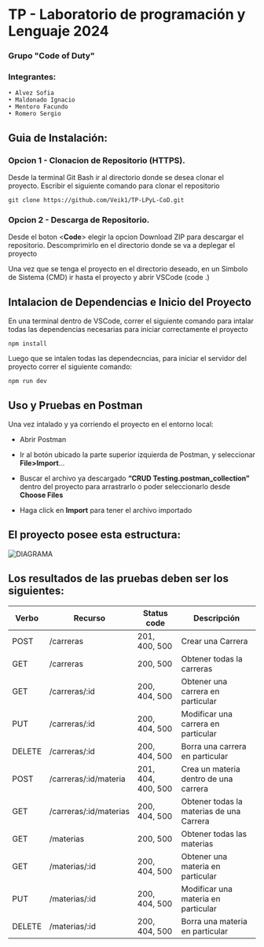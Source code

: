 # TP - Laboratorio de programación y Lenguaje 2024
### Grupo **"Code of Duty"**

### Integrantes:
```
• Alvez Sofia
• Maldonado Ignacio
• Mentoro Facundo
• Romero Sergio
```

## Guia de Instalación:

### Opcion 1 - Clonacion de Repositorio (HTTPS).  

Desde la terminal Git Bash ir al directorio donde se desea clonar el proyecto. Escribir el siguiente comando para clonar el repositorio

```git clone https://github.com/Veik1/TP-LPyL-CoD.git```

###  Opcion 2 - Descarga de Repositorio.

Desde el boton <**Code**> elegir la opcion Download ZIP para descargar el repositorio. Descomprimirlo en el directorio donde se va a deplegar el proyecto

Una vez que se tenga el proyecto en el directorio deseado, en un Simbolo de Sistema (CMD) ir hasta el proyecto y abrir VSCode (code .)

## Intalacion de Dependencias e Inicio del Proyecto
En una terminal dentro de VSCode, correr el siguiente comando para intalar todas las dependencias necesarias para iniciar correctamente el proyecto

	npm install
 
Luego que se intalen todas las dependecncias, para iniciar el servidor del proyecto correr el siguiente comando:

	npm run dev


## Uso y Pruebas en Postman
Una vez intalado y ya corriendo el proyecto en el entorno local:

- Abrir Postman

- Ir al botón ubicado la parte superior izquierda de Postman, y seleccionar **File>Import**...

- Buscar el archivo ya descargado **“CRUD Testing.postman_collection”** dentro del proyecto para arrastrarlo o poder seleccionarlo desde **Choose Files**

- Haga click en **Import** para tener el archivo importado

## El proyecto posee esta estructura:

![DIAGRAMA](DER.png)


## Los resultados de las pruebas deben ser los siguientes: 

|Verbo|Recurso|Status code|Descripción|
|-----|-------|-----------|-----------|
|POST|/carreras|201, 400, 500|Crear una Carrera|
|GET|/carreras|200, 500|Obtener todas la carreras|
|GET|/carreras/:id|200, 404, 500|Obtener una carrera en particular|
|PUT|/carreras/:id|200, 404, 500|Modificar una carrera en particular|
|DELETE|/carreras/:id|200, 404, 500|Borra una carrera en particular|
|POST|/carreras/:id/materia|201, 404, 400, 500|Crea un materia dentro de una carrera|
|GET|/carreras/:id/materias|200, 404, 500| Obtener todas la materias de una Carrera
|GET|/materias|200, 500|Obtener todas las materias|
|GET|/materias/:id|200, 404, 500|Obtener una materia en particular|
|PUT|/materias/:id|200, 404, 500|Modificar una materia en particular|
|DELETE|/materias/:id|200, 404, 500|Borra una materia en particular|
